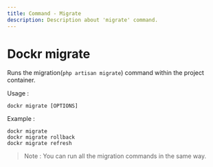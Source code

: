 ```yaml
---
title: Command - Migrate
description: Description about 'migrate' command.
---
```


# Dockr migrate

Runs the migration(`php artisan migrate`) command within the project container.

Usage :

```
dockr migrate [OPTIONS]
```

Example :

```
dockr migrate
dockr migrate rollback
dockr migrate refresh
```

> Note : You can run all the migration commands in the same way.
